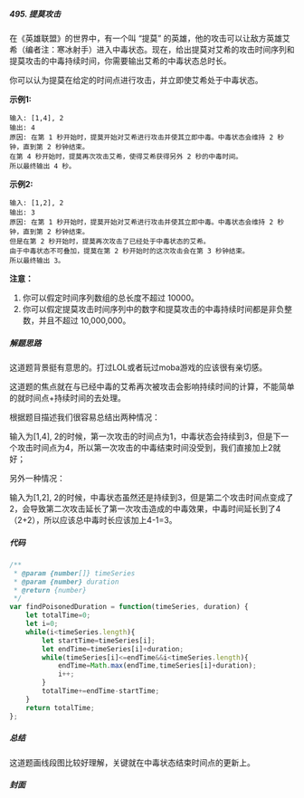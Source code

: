 ##### 495. 提莫攻击

在《英雄联盟》的世界中，有一个叫 “提莫” 的英雄，他的攻击可以让敌方英雄艾希（编者注：寒冰射手）进入中毒状态。现在，给出提莫对艾希的攻击时间序列和提莫攻击的中毒持续时间，你需要输出艾希的中毒状态总时长。

你可以认为提莫在给定的时间点进行攻击，并立即使艾希处于中毒状态。

**示例1:**

```
输入: [1,4], 2
输出: 4
原因: 在第 1 秒开始时，提莫开始对艾希进行攻击并使其立即中毒。中毒状态会维持 2 秒钟，直到第 2 秒钟结束。
在第 4 秒开始时，提莫再次攻击艾希，使得艾希获得另外 2 秒的中毒时间。
所以最终输出 4 秒。
```

**示例2:**

```
输入: [1,2], 2
输出: 3
原因: 在第 1 秒开始时，提莫开始对艾希进行攻击并使其立即中毒。中毒状态会维持 2 秒钟，直到第 2 秒钟结束。
但是在第 2 秒开始时，提莫再次攻击了已经处于中毒状态的艾希。
由于中毒状态不可叠加，提莫在第 2 秒开始时的这次攻击会在第 3 秒钟结束。
所以最终输出 3。
```

**注意：**

1. 你可以假定时间序列数组的总长度不超过 10000。
2. 你可以假定提莫攻击时间序列中的数字和提莫攻击的中毒持续时间都是非负整数，并且不超过 10,000,000。



##### 解题思路

这道题背景挺有意思的。打过LOL或者玩过moba游戏的应该很有亲切感。

这道题的焦点就在与已经中毒的艾希再次被攻击会影响持续时间的计算，不能简单的就时间点+持续时间的去处理。

根据题目描述我们很容易总结出两种情况：

输入为[1,4], 2的时候，第一次攻击的时间点为1，中毒状态会持续到3，但是下一个攻击时间点为4，所以第一次攻击的中毒结束时间没受到，我们直接加上2就好；

另外一种情况：

输入为[1,2], 2的时候，中毒状态虽然还是持续到3，但是第二个攻击时间点变成了2，会导致第二次攻击延长了第一次攻击造成的中毒效果，中毒时间延长到了4（2+2），所以应该总中毒时长应该加上4-1=3。



##### 代码

```javascript
/**
 * @param {number[]} timeSeries
 * @param {number} duration
 * @return {number}
 */
var findPoisonedDuration = function(timeSeries, duration) {
    let totalTime=0;
    let i=0;
    while(i<timeSeries.length){
        let startTime=timeSeries[i];
        let endTime=timeSeries[i]+duration;
        while(timeSeries[i]<=endTime&&i<timeSeries.length){
            endTime=Math.max(endTime,timeSeries[i]+duration);
            i++;
        }
        totalTime+=endTime-startTime;
    }
    return totalTime;
};
```



##### 总结

这道题画线段图比较好理解，关键就在中毒状态结束时间点的更新上。



##### 封面

